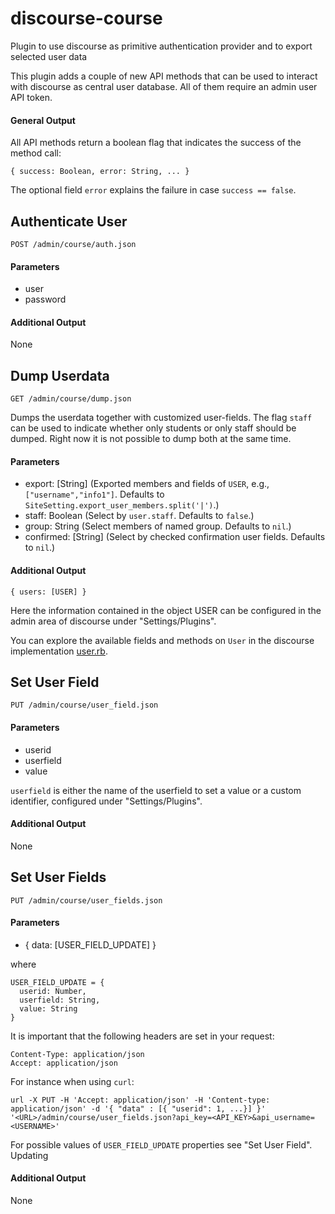 # discourse-course
Plugin to use discourse as primitive authentication provider and to export selected user data

This plugin adds a couple of new API methods that can be used to interact with discourse as central user database. All of them require an admin user API token.

#### General Output
All API methods return a boolean flag that indicates the success of the method call:
~~~
{ success: Boolean, error: String, ... }
~~~

The optional field `error` explains the failure in case `success == false`.

## Authenticate User
~~~
POST /admin/course/auth.json
~~~

#### Parameters
- user
- password

#### Additional Output
None

## Dump Userdata
~~~
GET /admin/course/dump.json
~~~
Dumps the userdata together with customized user-fields. The flag `staff` can
be used to indicate whether only students or only staff should be dumped.
Right now it is not possible to dump both at the same time.

#### Parameters
- export: [String] (Exported members and fields of `USER`, e.g., `["username","info1"]`.
  Defaults to `SiteSetting.export_user_members.split('|')`.)
- staff: Boolean (Select by `user.staff`. Defaults to `false`.)
- group: String (Select members of named group. Defaults to `nil`.)
- confirmed: [String] (Select by checked confirmation user fields. Defaults to `nil`.)

#### Additional Output
~~~
{ users: [USER] }
~~~

Here the information contained in the object USER can be configured in the admin area of discourse under "Settings/Plugins".

You can explore the available fields and methods on `User` in the discourse implementation [user.rb](https://github.com/discourse/discourse/blob/master/app/models/user.rb).

## Set User Field
~~~
PUT /admin/course/user_field.json
~~~

#### Parameters
- userid
- userfield
- value

`userfield` is either the name of the userfield to set a value or a custom identifier, configured under "Settings/Plugins".

#### Additional Output
None

## Set User Fields
~~~
PUT /admin/course/user_fields.json
~~~

#### Parameters
- { data: [USER_FIELD_UPDATE] }

where

~~~
USER_FIELD_UPDATE = {
  userid: Number,
  userfield: String,
  value: String
}
~~~

It is important that the following headers are set in your request:

~~~
Content-Type: application/json
Accept: application/json
~~~

For instance when using `curl`:
~~~
url -X PUT -H 'Accept: application/json' -H 'Content-type: application/json' -d '{ "data" : [{ "userid": 1, ...}] }' '<URL>/admin/course/user_fields.json?api_key=<API_KEY>&api_username=<USERNAME>'
~~~

For possible values of `USER_FIELD_UPDATE` properties see "Set User Field". Updating

#### Additional Output
None
